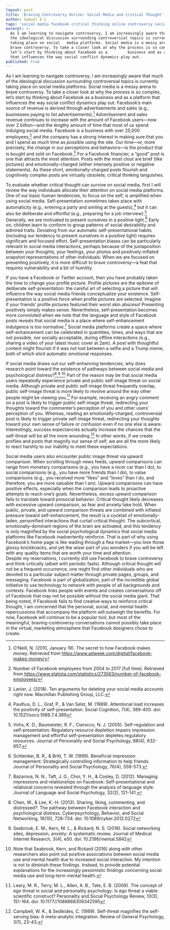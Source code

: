 ```yaml
---
layout: post
title: 'Braving Controversy Online: Social Media and Critical Thought'
author: Samuel E L
tags: 'social media facebook critical thinking online controversy social psychology  '
excerpt: >-
  As I am learning to navigate controversy, I am increasingly aware that much of
  the ideological discussion surrounding controversial topics is currently
  taking place on social   media platforms. Social media is a messy arena to
  brave controversy. To take a closer look at why the process is so complex,
  let’s start by thinking about Facebook as a         business and as a platform
  that influences the way social conflict dynamics play out.
published: true
---
```


As I am learning to navigate controversy, I am increasingly aware that much of the ideological discussion surrounding controversial topics is currently taking place on social media platforms. Social media is a messy arena to brave controversy. To take a closer look at why the process is so complex, let’s start by thinking about Facebook as a business and as a platform that influences the way social conflict dynamics play out. Facebook’s main source of revenue is derived through advertisements and sales (e.g., businesses paying to list advertisements).[^1] Advertisement and sales revenue continues to increase with the amount of Facebook users—now over 2 billion—and the lengthy amount of time that most of us spend indulging social media. Facebook is a business with over 25,000 employees,[^2] and the company has a strong interest in making sure that you and I spend as much time as possible using the site. Our time—or, more precisely, the change in our perceptions and behaviors—is the product that is bought and sold on Facebook.[^3] For a Facebook financier, a “good” post is one that attracts the most attention. Posts with the most clout are brief (like pictures) and emotionally-charged (either intensely positive or negative statements). As these short, emotionally-charged posts flourish and cognitively complex posts are virtually obsolete, critical thinking languishes. 

To evaluate whether critical thought can survive on social media, first I will review the way individuals allocate their attention on social media platforms. One of our basic human tendencies, to focus on the self, is amplified when using social media. Self-presentation sometimes takes place with automaticity (e.g., entering a party and smiling at the guests),[^4] but it can also be deliberate and effortful (e.g., preparing for a job interview).[^5] Generally, we are motivated to present ourselves in a positive light.[^6] Early on, children learn to conform to group patterns of social desirability and admired traits. Deviating from our automatic self-presentational habits (including our tendency to present ourselves in a positive light) requires significant and focused effort. Self-presentation biases can be particularly relevant to social media interactions, perhaps because of the juxtaposition between your thoughts, your feelings, your photos and positively-inflated snapshot representations of other individuals. When we are focused on presenting positively, it is more difficult to brave controversy—a feat that requires vulnerability and a bit of humility. 

If you have a Facebook or Twitter account, then you have probably taken the time to change your profile picture. Profile pictures are the epitome of deliberate self-presentation: the careful art of selecting a picture that will influence the way social media friends conceptualize your existence. Self-presentation is a positive force when profile pictures are selected. Imagine if your friends’ profile pictures featured their worst skin abscess! Presenting positively simply makes sense. Nevertheless, self-presentation becomes more convoluted when we note that the language and style of Facebook posts reveals that social media is a place where self-enhancement indulgence is too normative.[^7] Social media platforms create a space where self-enhancement can be celebrated in quantities, times, and ways that are not possible, nor socially acceptable, during offline interactions (e.g., sharing a video of your latest music cover at 2am). A post with thoughtful content might flourish if it was not lost between a selfie and a Trump meme, both of which elicit automatic emotional responses.

If social media draws out our self-enhancing tendencies, why does research point toward the existence of pathways between social media and psychological distress?[^8],[^9],[^10] Part of the reason may be that social media users repeatedly experience private and public self-image threat on social media. Although private and public self-image threat frequently overlap, public self-image threat is more likely to revolve around the way other people might be viewing you.[^11] For example, receiving an angry comment on a post is likely to trigger public self-image threat, redirecting your thoughts toward the commenter’s perception of you and other users’ perception of you. Whereas, reading an emotionally-charged, controversial post is likely to trigger private self-image threat, redirecting your thoughts toward your own sense of failure or confusion even if no one else is aware. Interestingly, success expectancies actually increase the chances that the self-threat will be all the more wounding.[^12] In other words, if we create profiles and posts that magnify our sense of self, we are all the more likely to react harshly to our inability to meet these expectations. 

Social media users also encounter public image threat via upward comparison. When scrolling through news feeds, upward comparisons can range from monetary comparisons (e.g., you have a nicer car than I do), to social comparisons (e.g., you have more friends than I do), to value comparisons (e.g., you received more “likes” and “loves” than I do, and therefore, you are more valuable than I am). Upward comparisons can have positive effects, especially when the comparison leads to proactive attempts to reach one’s goals. Nevertheless, excess upward comparison fails to translate toward prosocial behavior. Critical thought likely decreases with excessive upward comparison, as fear and anxiety take hold. When public, private, and upward comparison threats are combined with inflated pressure toward self-enhancement, the result is a cocktail of emotionally-laden, personified interactions that curtail critical thought. The subcortical, emotionally-dominant regions of the brain are activated, and this tendency is only magnified by the social psychological dynamics that social media platforms like Facebook inadvertently reinforce. That is part of why using Facebook’s home page is like wading through a flea market—you love those glossy knickknacks, and yet the wiser part of you wonders if you will be left with any quality items that are worth your time and attention. 					  
Despite my reservations, I currently still use Facebook to brave controversy and think critically (albeit with periodic fasts). Although critical thought will not be a frequent occurrence, one might find other individuals who are devoted to a particular subject matter through private pages, groups, and messaging. Facebook is part of globalization, part of the incredible global initiative to use technology to network with people of all backgrounds and contexts. Facebook links people with events and creates conversations off of Facebook that may not be possible without the social media giant. That being noted, if Facebook fails to find creative ways to reinforce critical thought, I am concerned that the personal, social, and mental health repercussions that accompany the platform will outweigh the benefits. For now, Facebook will continue to be a popular tool, but most of the meaningful, braving-controversy conversations cannot possibly take place in the virtual, marketing atmosphere that Facebook designers chose to create.



[^1]:
 	O’Neill, N. (2010, January 19). The secret to how Facebook makes money. Retrieved from https://www.adweek.com/digital/facebook-makes-money/

[^2]: 
 	Number of Facebook employees from 2004 to 2017 (full time). Retrieved from https://www.statista.com/statistics/273563/number-of-facebook-employees/

[^3]:
 	Lanier, J. (2018). Ten arguments for deleting your social media accounts right now. Macmillan Publishing Group, LLC.

[^4]:
 	Paulhus, D. L., Graf, P., & Van Selst, M. (1989). Attentional load increases the positivity of self-presentation. Social Cognition, 7(4), 389-400. doi: 10.1521/soco.1989.7.4.389

[^5]: 
 	Vohs, K. D., Baumeister, R. F., Ciarocco, N. J. (2005). Self-regulation and self-presentation: Regulatory resource depletion impairs impression management and effortful self-presentation depletes regulatory resources. Journal of Personality and Social Psychology, 88(4), 632-657.

[^6]: 
 	Schlenker, B. R., & Britt, T. W. (1999). Beneficial impression management: Strategically controlling information to help friends. Journal of Personality and Social Psychology, 76(4), 559-573.

[^7]: 
 	Bazarova, N. N., Taft, J. G., Choi, Y. H., & Cosley, D. (2012). Managing impressions and relationships on Facebook: Self-presentational and relational concerns revealed through the analysis of language style. Journal of Language and Social Psychology, 32(2), 121-141. 

[^8]: 
 	Chen, W., & Lee, K.-H. (2013). Sharing, liking, commenting, and distressed?: The pathway between Facebook interaction and psychological distress. Cyberpsychology, Behavior, and Social Networking, 16(10), 728-734. doi: 10.1089/cyber.2012.0272

[^9]: 
 	Seabrook, E. M., Kern, M. L., & Rickard, N. S. (2016). Social networking sites, depression, anxiety: A systematic review. Journal of Medical Internet Research, 3(4), e50. doi: 10.2196/mental.5842 

[^10]:
 	Note that Seabrook, Kern, and Rickard (2016) along with other researchers also point out positive associations between social media use and mental health due to increased social interaction. My intention is not to diminish these findings. Instead, to provide potential explanations for the increasingly pessimistic findings concerning social media use and long-term mental health.

[^11]:
 	Leary, M. R., Terry, M. L., Allen, A. B., Tate, E. B. (2009). The concept of ego threat in social and personality psychology: Is ego threat a viable scientific construct? Personality and Social Psychology Review, 13(3), 151-164. doi: 10.1177//1088868309342595

[^12]: 
 	Campbell, W. K., & Sedikides, C. (1999). Self-threat magnifies the self-serving bias: A meta-analytic integration. Review of General Psychology, 3(1), 23-43. 
